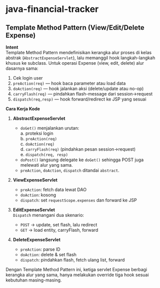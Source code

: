 # java-financial-tracker

## Template Method Pattern (View/Edit/Delete Expense)

**Intent**  
Template Method Pattern mendefinisikan kerangka alur proses di kelas abstrak (`AbstractExpenseServlet`), lalu memanggil hook langkah-langkah khusus ke subclass. Untuk operasi Expense (view, edit, delete) alur dasarnya sama:

1. Cek login user  
2. `preAction(req)` — hook baca parameter atau load data  
3. `doAction(req)` — hook jalankan aksi (delete/update atau no-op)  
4. `carryFlash(req)` — pindahkan flash-message dari session→request  
5. `dispatch(req,resp)` — hook forward/redirect ke JSP yang sesuai  

**Cara Kerja Kode**  
1. **AbstractExpenseServlet**  
    - `doGet()` menjalankan urutan:  
        a. proteksi login  
        b. `preAction(req)`  
        c. `doAction(req)`  
        d. `carryFlash(req)` (pindahkan pesan session→request)  
        e. `dispatch(req, resp)`  
    - `doPost()` langsung delegate ke `doGet()` sehingga POST juga melewati alur yang sama. 
    - `preAction`, `doAction`, `dispatch` ditandai `abstract`.

2. **ViewExpenseServlet**  
    - `preAction`: fetch data lewat DAO
    - `doAction`: kosong
    - `dispatch`: set `requestScope.expenses` dan forward ke JSP

3. **EditExpenseServlet**  
    `Dispatch` menangani dua skenario:
    - `POST` → update, set flash, lalu redirect
    - `GET` → load entity, carryFlash, forward

4. **DeleteExpenseServlet**  
   - `preAction`: parse ID 
   - `doAction`: delete & set flash  
   - `dispatch`: pindahkan flash, fetch ulang list, forward

Dengan Template Method Pattern ini, ketiga servlet Expense berbagi kerangka alur yang sama, hanya melakukan override tiga hook sesuai kebutuhan masing-masing.